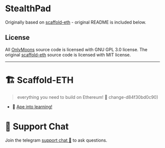 # StealthPad

Originally based on [scaffold-eth](https://github.com/scaffold-eth/scaffold-eth) - original README is included below.



## License

All [OnlyMoons](https://github.com/onlymoons-io/onlymoons) source code is licensed with GNU GPL 3.0 license. The original [scaffold-eth](https://github.com/scaffold-eth/scaffold-eth) source code is licensed with MIT license.

----------

# 🏗 Scaffold-ETH

> everything you need to build on Ethereum! 🚀
change-d84f30bd0c90)
- 🦍 [Ape into learning!](https://github.com/austintgriffith/scaffold-eth/tree/aave-ape)

# 💬 Support Chat

Join the telegram [support chat 💬](https://t.me/DCAD_Entry_Portal) to ask questions.

